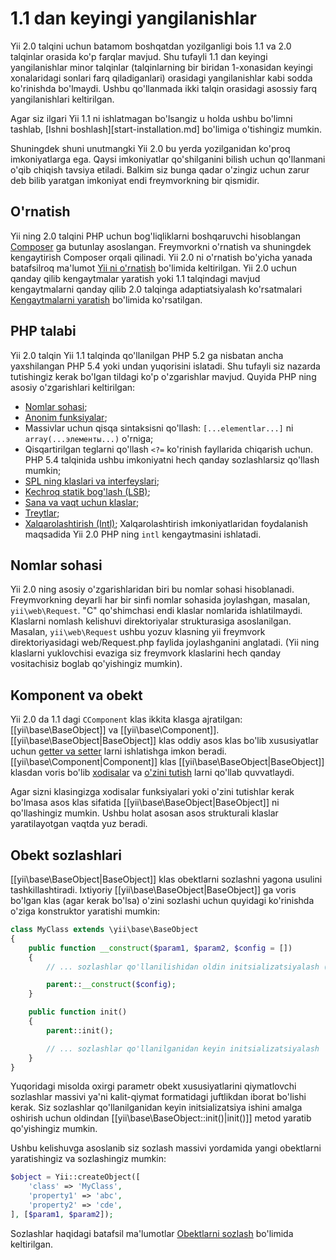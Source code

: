 1.1 dan keyingi yangilanishlar
==============================

Yii 2.0 talqini uchun batamom boshqatdan yozilganligi bois 1.1 va 2.0 talqinlar orasida ko'p farqlar mavjud.
Shu tufayli 1.1 dan keyingi yangilanishlar minor talqinlar (talqinlarning bir biridan 1-xonasidan keyingi xonalaridagi sonlari farq qiladiganlari) orasidagi yangilanishlar kabi sodda ko'rinishda bo'lmaydi.
Ushbu qo'llanmada ikki talqin orasidagi asossiy farq yangilanishlari keltirilgan.

Agar siz ilgari Yii 1.1 ni ishlatmagan bo'lsangiz u holda ushbu bo'limni tashlab, [Ishni boshlash][start-installation.md] bo'limiga o'tishingiz mumkin.

Shuningdek shuni unutmangki Yii 2.0 bu yerda yozilganidan ko'proq imkoniyatlarga ega. Qaysi imkoniyatlar qo'shilganini bilish uchun qo'llanmani o'qib chiqish tavsiya etiladi. Balkim siz bunga qadar o'zingiz uchun zarur deb bilib yaratgan imkoniyat endi freymvorkning bir qismidir. 


O'rnatish
---------

Yii ning 2.0 talqini PHP uchun bog'liqliklarni boshqaruvchi hisoblangan [Composer](https://getcomposer.org/) ga butunlay asoslangan. 
Freymvorkni o'rnatish va shuningdek kengaytirish Composer orqali qilinadi. Yii 2.0 ni o'rnatish bo'yicha yanada batafsilroq ma'lumot 
[Yii ni o'rnatish](start-installation.md) bo'limida keltirilgan. Yii 2.0 uchun qanday qilib kengaytmalar yaratish yoki 1.1 talqindagi mavjud kengaytmalarni qanday qilib 2.0 talqinga adaptiatsiyalash ko'rsatmalari [Kengaytmalarni yaratish](extend-creating-extensions.md) bo'limida ko'rsatilgan.


PHP talabi
----------

Yii 2.0 talqin Yii 1.1 talqinda qo'llanilgan PHP 5.2 ga nisbatan ancha yaxshilangan PHP 5.4 yoki undan yuqorisini islatadi. 
Shu tufayli siz nazarda tutishingiz kerak bo'lgan tildagi ko'p o'zgarishlar mavjud. 
Quyida PHP ning asosiy o'zgarishlari keltirilgan:

- [Nomlar sohasi](https://secure.php.net/manual/ru/language.namespaces.php);
- [Anonim funksiyalar](https://secure.php.net/manual/ru/functions.anonymous.php);
- Massivlar uchun qisqa sintaksisni qo'llash: `[...elementlar...]` ni `array(...элементы...)` o'rniga;
- Qisqartirilgan teglarni qo'llash `<?=` ko'rinish fayllarida chiqarish uchun.
  PHP 5.4 talqinida ushbu imkoniyatni hech qanday sozlashlarsiz qo'llash mumkin;
- [SPL ning klaslari va interfeyslari](https://secure.php.net/manual/ru/book.spl.php);
- [Kechroq statik bog'lash (LSB)](https://secure.php.net/manual/ru/language.oop5.late-static-bindings.php);
- [Sana va vaqt uchun klaslar](https://secure.php.net/manual/ru/book.datetime.php);
- [Treytlar](https://secure.php.net/manual/ru/language.oop5.traits.php);
- [Xalqarolashtirish (Intl)](https://secure.php.net/manual/ru/book.intl.php); Xalqarolashtirish imkoniyatlaridan foydalanish maqsadida Yii 2.0 PHP ning `intl` kengaytmasini ishlatadi.


Nomlar sohasi
-------------

Yii 2.0 ning asosiy o'zgarishlaridan biri bu nomlar sohasi hisoblanadi. Freymvorkning deyarli har bir sinfi nomlar sohasida joylashgan, masalan, `yii\web\Request`.
"C" qo'shimchasi endi klaslar nomlarida ishlatilmaydi.
Klaslarni nomlash kelishuvi direktoriyalar strukturasiga asoslanilgan. Masalan, `yii\web\Request` ushbu yozuv klasning yii freymvork direktoriyasidagi web/Request.php faylida joylashganini anglatadi.
(Yii ning klaslarni yuklovchisi evaziga siz freymvork klaslarini hech qanday vositachisiz boglab qo'yishingiz mumkin).


Komponent va obekt
------------------

Yii 2.0 da 1.1 dagi `CComponent` klas ikkita klasga ajratilgan: [[yii\base\BaseObject]] va [[yii\base\Component]].
[[yii\base\BaseObject|BaseObject]] klas oddiy asos klas bo'lib xususiyatlar uchun [getter va setter](concept-properties.md) larni ishlatishga imkon beradi. 
[[yii\base\Component|Component]] klas [[yii\base\BaseObject|BaseObject]] klasdan voris bo'lib [xodisalar](concept-events.md) va 
[o'zini tutish](concept-behaviors.md) larni qo'llab quvvatlaydi.

Agar sizni klasingizga xodisalar funksiyalari yoki o'zini tutishlar kerak bo'lmasa asos klas sifatida [[yii\base\BaseObject|BaseObject]] ni qo'llashingiz mumkin. Ushbu holat asosan asos strukturali klaslar yaratilayotgan vaqtda yuz beradi.


Obekt sozlashlari
-----------------

[[yii\base\BaseObject|BaseObject]] klas obektlarni sozlashni yagona usulini tashkillashtiradi. Ixtiyoriy [[yii\base\BaseObject|BaseObject]] ga voris bo'lgan klas (agar kerak bo'lsa) o'zini sozlashi uchun quyidagi ko'rinishda o'ziga konstruktor yaratishi mumkin: 

```php
class MyClass extends \yii\base\BaseObject
{
    public function __construct($param1, $param2, $config = [])
    {
        // ... sozlashlar qo'llanilishidan oldin initsializatsiyalash (e'lon qilish va qiymatlash) 

        parent::__construct($config);
    }

    public function init()
    {
        parent::init();

        // ... sozlashlar qo'llanilganidan keyin initsializatsiyalash
    }
}
```

Yuqoridagi misolda oxirgi parametr obekt xususiyatlarini qiymatlovchi sozlashlar massivi ya'ni kalit-qiymat formatidagi juftlikdan iborat bo'lishi kerak. Siz sozlashlar qo'llanilganidan keyin initsializatsiya ishini amalga oshirish uchun oldindan [[yii\base\BaseObject::init()|init()]] metod yaratib qo'yishingiz mumkin.

Ushbu kelishuvga asoslanib siz sozlash massivi yordamida yangi obektlarni yaratishingiz va sozlashingiz mumkin:

```php
$object = Yii::createObject([
    'class' => 'MyClass',
    'property1' => 'abc',
    'property2' => 'cde',
], [$param1, $param2]);
```

Sozlashlar haqidagi batafsil ma'lumotlar [Obektlarni sozlash](concept-configurations.md) bo'limida keltirilgan.
